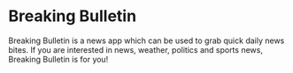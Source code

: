 # Breaking Bulletin
 Breaking Bulletin is a news app which can be used to grab quick daily news bites. If you are interested in news, weather, politics and sports news, Breaking Bulletin is for you!

